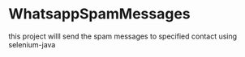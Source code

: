 # WhatsappSpamMessages
this project willl send the spam messages to specified contact using selenium-java
